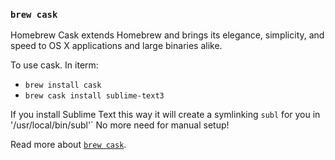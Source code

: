 ### `brew cask`

Homebrew Cask extends Homebrew and brings its elegance, simplicity, and speed to OS X applications and large binaries alike.

To use cask. In iterm:

- `brew install cask`
- `brew cask install sublime-text3`

If you install Sublime Text this way it will create a symlinking `subl` for you in '/usr/local/bin/subl'` No more need for manual setup!

Read more about [`brew cask`](http://caskroom.io/).
